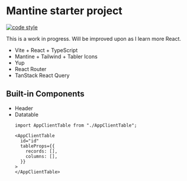 # Mantine starter project
[![code style](https://antfu.me/badge-code-style.svg)](https://github.com/antfu/eslint-config)

This is a work in progress. Will be improved upon as I learn more React.

* Vite + React + TypeScript
* Mantine + Tailwind + Tabler Icons
* Yup
* React Router
* TanStack React Query

## Built-in Components

* Header
* Datatable
    ```tsx
    import AppClientTable from "./AppClientTable";
    
    <AppClientTable
      id="id"
      tableProps={{
        records: [],
        columns: [],
      }}
    >
    </AppClientTable>
    ```